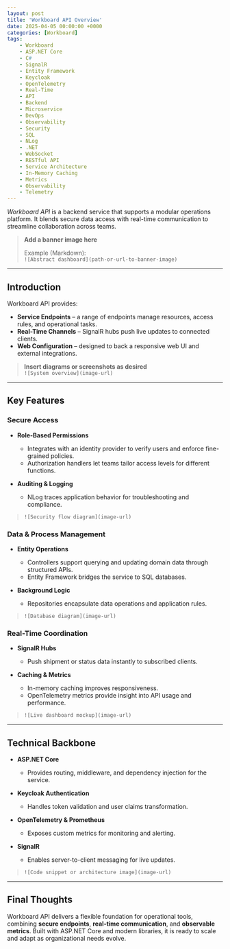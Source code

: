 ```yaml
---
layout: post
title: 'Workboard API Overview'
date: 2025-04-05 00:00:00 +0000
categories: [Workboard]
tags:
    - Workboard
    - ASP.NET Core
    - C#
    - SignalR
    - Entity Framework
    - Keycloak
    - OpenTelemetry
    - Real-Time
    - API
    - Backend
    - Microservice
    - DevOps
    - Observability
    - Security
    - SQL
    - NLog
    - .NET
    - WebSocket
    - RESTful API
    - Service Architecture
    - In-Memory Caching
    - Metrics
    - Observability
    - Telemetry
---
```


_Workboard API_ is a backend service that supports a modular operations platform. It blends secure data access with real-time communication to streamline collaboration across teams.

> **Add a banner image here**
>
> Example (Markdown):  
> `![Abstract dashboard](path-or-url-to-banner-image)`

---

## Introduction

Workboard API provides:

-   **Service Endpoints** – a range of endpoints manage resources, access rules, and operational tasks.
-   **Real-Time Channels** – SignalR hubs push live updates to connected clients.
-   **Web Configuration** – designed to back a responsive web UI and external integrations.

> **Insert diagrams or screenshots as desired**  
> `![System overview](image-url)`

---

## Key Features

### Secure Access

-   **Role-Based Permissions**

    -   Integrates with an identity provider to verify users and enforce fine-grained policies.
    -   Authorization handlers let teams tailor access levels for different functions.

-   **Auditing & Logging**
    -   NLog traces application behavior for troubleshooting and compliance.

> `![Security flow diagram](image-url)`

### Data & Process Management

-   **Entity Operations**

    -   Controllers support querying and updating domain data through structured APIs.
    -   Entity Framework bridges the service to SQL databases.

-   **Background Logic**
    -   Repositories encapsulate data operations and application rules.

> `![Database diagram](image-url)`

### Real-Time Coordination

-   **SignalR Hubs**

    -   Push shipment or status data instantly to subscribed clients.

-   **Caching & Metrics**
    -   In-memory caching improves responsiveness.
    -   OpenTelemetry metrics provide insight into API usage and performance.

> `![Live dashboard mockup](image-url)`

---

## Technical Backbone

-   **ASP.NET Core**

    -   Provides routing, middleware, and dependency injection for the service.

-   **Keycloak Authentication**

    -   Handles token validation and user claims transformation.

-   **OpenTelemetry & Prometheus**

    -   Exposes custom metrics for monitoring and alerting.

-   **SignalR**
    -   Enables server-to-client messaging for live updates.

> `![Code snippet or architecture image](image-url)`

---

## Final Thoughts

Workboard API delivers a flexible foundation for operational tools, combining **secure endpoints**, **real-time communication**, and **observable metrics**. Built with ASP.NET Core and modern libraries, it is ready to scale and adapt as organizational needs evolve.
